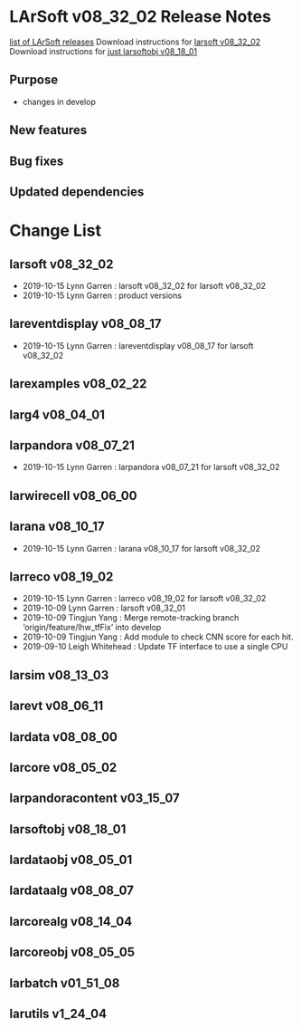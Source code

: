 LArSoft v08_32_02 Release Notes
======================================================================

[list of LArSoft releases](LArSoft_release_list)
Download instructions for [larsoft v08_32_02](http://scisoft.fnal.gov/scisoft/bundles/larsoft/v08_32_02/larsoft-v08_32_02.html)
Download instructions for [just larsoftobj v08_18_01](http://scisoft.fnal.gov/scisoft/bundles/larsoftobj/v08_18_01/larsoftobj-v08_18_01.html)

Purpose
--------------------

-   changes in develop

New features
------------------------------

Bug fixes
------------------------

Updated dependencies
----------------------------------------------

Change List
============================

larsoft v08_32_02
------------------------------------------

-   2019-10-15 Lynn Garren : larsoft v08_32_02 for larsoft v08_32_02
-   2019-10-15 Lynn Garren : product versions

lareventdisplay v08_08_17
----------------------------------------------------------

-   2019-10-15 Lynn Garren : lareventdisplay v08_08_17 for larsoft v08_32_02

larexamples v08_02_22
--------------------------------------------------

larg4 v08_04_01
--------------------------------------

larpandora v08_07_21
------------------------------------------------

-   2019-10-15 Lynn Garren : larpandora v08_07_21 for larsoft v08_32_02

larwirecell v08_06_00
--------------------------------------------------

larana v08_10_17
----------------------------------------

-   2019-10-15 Lynn Garren : larana v08_10_17 for larsoft v08_32_02

larreco v08_19_02
------------------------------------------

-   2019-10-15 Lynn Garren : larreco v08_19_02 for larsoft v08_32_02
-   2019-10-09 Lynn Garren : larsoft v08_32_01
-   2019-10-09 Tingjun Yang : Merge remote-tracking branch ‘origin/feature/lhw_tfFix’ into develop
-   2019-10-09 Tingjun Yang : Add module to check CNN score for each hit.
-   2019-09-10 Leigh Whitehead : Update TF interface to use a single CPU

larsim v08_13_03
----------------------------------------

larevt v08_06_11
----------------------------------------

lardata v08_08_00
------------------------------------------

larcore v08_05_02
------------------------------------------

larpandoracontent v03_15_07
--------------------------------------------------------------

larsoftobj v08_18_01
------------------------------------------------

lardataobj v08_05_01
------------------------------------------------

lardataalg v08_08_07
------------------------------------------------

larcorealg v08_14_04
------------------------------------------------

larcoreobj v08_05_05
------------------------------------------------

larbatch v01_51_08
--------------------------------------------

larutils v1_24_04
------------------------------------------
